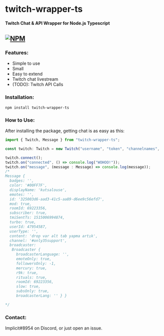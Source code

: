# twitch-wrapper-ts
#### Twitch Chat & API Wrapper for Node.js Typescript
[![NPM](https://nodei.co/npm/twitch-wrapper-ts.png)](https://nodei.co/npm/twitch-wrapper-ts/)
---

### Features:
- Simple to use
- Small
- Easy to extend
- Twitch chat livestream
- (TODO): Twitch API Calls

### Installation:
`npm install twitch-wrapper-ts`

### How to Use:
After installing the package, getting chat is as easy as this:
```js
import { Twitch, Message } from "twitch-wrapper-ts";

const twitch: Twitch = new Twitch("username", "token", "channelnames", "seperated");

twitch.connect();
twitch.on("connected", () => console.log("WOHOO!"));
twitch.on("message", (message : Message) => console.log(message));
/*
Message {
  badges: '',
  color: '#00FF7F',
  displayName: 'kutsalouse',
  emotes: '',
  id: '325003d6-aad3-41c5-aa89-d6ee9c56efd7',
  mod: true,
  roomId: 69223356,
  subscriber: true,
  tmiSentTs: 1515006994874,
  turbo: true,
  userId: 47954587,
  userType: '',
  content: 'drop var alt tab yapma artık',
  channel: '#only35support',
  broadcaster:
   Broadcaster {
     broadcasterLanguage: '',
     emoteOnly: true,
     followersOnly: -1,
     mercury: true,
     r9k: true,
     rituals: true,
     roomId: 69223356,
     slow: true,
     subsOnly: true,
     broadcasterLang: '' } }

*/
```

### Contact:
Implicit#8954 on Discord, or just open an issue.